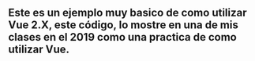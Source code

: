## Este es un ejemplo muy basico de como utilizar Vue 2.X, este código, lo mostre en una de mis clases en el 2019 como una practica de como utilizar Vue.